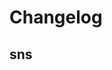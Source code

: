 # Changelog

## sns
<!-- To add a new entry write: -->
<!-- ### version / full date -->
<!-- * [Update/Bug fix] message that describes the changes that you apply -->